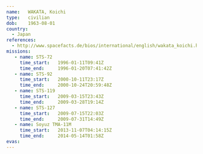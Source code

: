 ```yaml
---
name:	WAKATA, Koichi
type:	civilian
dob:	1963-08-01
country:
  - Japan
references:
  - http://www.spacefacts.de/bios/international/english/wakata_koichi.htm
missions:
   - name: STS-72
     time_start:   1996-01-11T09:41Z
     time_end:     1996-01-20T07:41:42Z
   - name: STS-92
     time_start:   2000-10-11T23:17Z
     time_end:     2000-10-24T20:59:48Z
   - name: STS-119
     time_start:   2009-03-15T23:43Z
     time_end:     2009-03-28T19:14Z
   - name: STS-127
     time_start:   2009-07-15T22:03Z
     time_end:     2009-07-31T14:49Z
   - name: Soyuz TMA-11M
     time_start:   2013-11-07T04:14:15Z
     time_end:     2014-05-14T01:58Z
evas:
---
```

